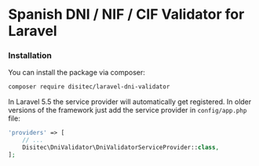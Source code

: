 # Spanish DNI / NIF / CIF Validator for Laravel

### Installation

You can install the package via composer:

```bash
composer require disitec/laravel-dni-validator
```

In Laravel 5.5 the service provider will automatically get registered. In older versions of the framework just add the service provider in `config/app.php` file:

```php
'providers' => [
    // ...
    Disitec\DniValidator\DniValidatorServiceProvider::class,
];
```
